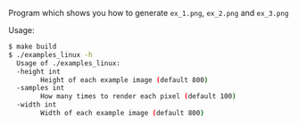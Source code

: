 Program which shows you how to generate `ex_1.png`, `ex_2.png` and `ex_3.png`

Usage:
```sh
$ make build
$ ./examples_linux -h
  Usage of ./examples_linux:
  -height int
        Height of each example image (default 800)
  -samples int
        How many times to render each pixel (default 100)
  -width int
        Width of each example image (default 800)
```